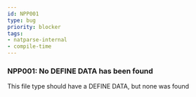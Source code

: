 ```yaml
---
id: NPP001
type: bug
priority: blocker
tags:
- natparse-internal 
- compile-time 
---
```


### NPP001: No DEFINE DATA has been found
This file type should have a DEFINE DATA, but none was found
